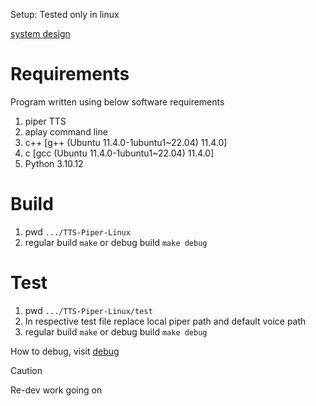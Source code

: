 Setup: Tested only in linux  

[system design](./doc/systemdesign.md)    
# Requirements  
Program written using below software requirements
 1. piper TTS
 2. aplay command line
 3. c++ [g++ (Ubuntu 11.4.0-1ubuntu1~22.04) 11.4.0]
 4. c [gcc (Ubuntu 11.4.0-1ubuntu1~22.04) 11.4.0]
 5. Python 3.10.12

# Build

1. pwd `.../TTS-Piper-Linux`
2. regular build `make` or debug build `make debug`

# Test
1. pwd `.../TTS-Piper-Linux/test`
2. In respective test file replace local piper path and default voice path
3. regular build `make` or debug build `make debug`

How to debug, visit [debug](doc/debug.md) 

> [!caution]  
> Re-dev work going on  
